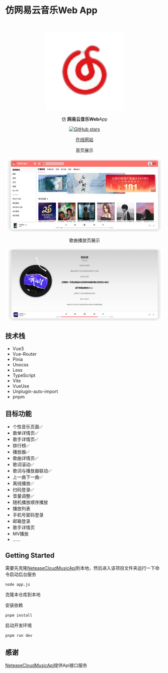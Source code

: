 # 仿网易云音乐Web App

<br>
<p align="center">
<a href="http://adjfks.github.io/NeteaseCloudMusic-Website/" target="_blank">
<img src="./src/assets/logo.png" alt="Slidev" height="250" width="250"/>
</a>
</p>

<p align="center">
仿 <b>网易云音乐</b><b>Web</b>App
</p>

<p align="center">
<a href="https://github.com/adjfks/NeteaseCloudMusic-Website" target="__blank"><img alt="GitHub stars" src="https://img.shields.io/github/stars/adjfks/NeteaseCloudMusic-Website?style=social"></a>
</p>

<p align="center">
  <a href="http://adjfks.github.io/NeteaseCloudMusic-Website/">在线网站</a>
</p>

<p align="center">
 <p align="center">首页展示</p>
 <img src="./ui-home.png" alt="首页"/>
 <p align="center">歌曲播放页展示</p>
 <img src="./ui-song-detail.png" alt="歌曲播放页"/>
</p>

## 技术栈
- Vue3
- Vue-Router
- Pinia
- Unocss
- Less
- TypeScript
- Vite
- VueUse
- Unplugin-auto-import
- pnpm



## 目标功能
- 个性音乐页面✅
- 歌单详情页✅
- 歌手详情页✅
- 排行榜✅
- 播放器✅
- 歌曲详情页✅
- 歌词滚动✅
- 歌词与播放器联动✅
- 上一曲下一曲✅
- 离线播放✅
- 扫码登录✅
- 音量调整✅
- 随机播放顺序播放
- 播放列表
- 手机号密码登录
- 邮箱登录
- 歌手详情页
- MV播放
- ......

## Getting Started

需要先克隆[NeteaseCloudMusicApi](https://github.com/Binaryify/NeteaseCloudMusicApi)到本地，然后进入该项目文件夹运行一下命令启动后台服务
```
node app.js
```
克隆本仓库到本地

安装依赖
```
pnpm install
```
启动开发环境
```
pnpm run dev
```

## 感谢
[NeteaseCloudMusicApi](https://github.com/Binaryify/NeteaseCloudMusicApi)提供Api接口服务
